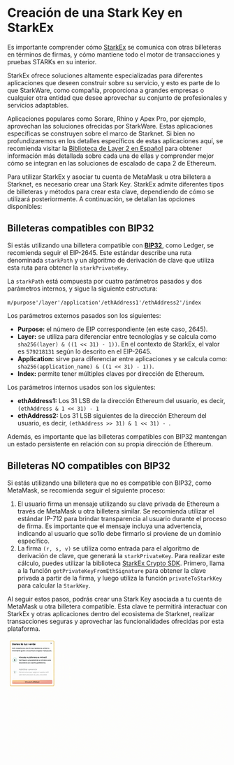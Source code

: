 # Creación de una Stark Key en StarkEx
Es importante comprender cómo [StarkEx](https://mirror.xyz/dashboard/edit/KJVQJ6X6wvbf6ps1oy96zpE3TztWyhSIDZd2IHu5NuI) se comunica con otras billeteras en términos de firmas, y cómo mantiene todo el motor de transacciones y pruebas STARKs en su interior.

StarkEx ofrece soluciones altamente especializadas para diferentes aplicaciones que deseen construir sobre su servicio, y esto es parte de lo que StarkWare, como compañía, proporciona a grandes empresas o cualquier otra entidad que desee aprovechar su conjunto de profesionales y servicios adaptables.

Aplicaciones populares como Sorare, Rhino y Apex Pro, por ejemplo, aprovechan las soluciones ofrecidas por StarkWare. Estas aplicaciones específicas se construyen sobre el marco de Starknet. Si bien no profundizaremos en los detalles específicos de estas aplicaciones aquí, se recomienda visitar la [Biblioteca de Layer 2 en Español](https://layer2es.notion.site/39d63a8af9ca4524a7237b1f2456e745) para obtener información más detallada sobre cada una de ellas y comprender mejor cómo se integran en las soluciones de escalado de capa 2 de Ethereum.

Para utilizar StarkEx y asociar tu cuenta de MetaMask u otra billetera a Starknet, es necesario crear una Stark Key. StarkEx admite diferentes tipos de billeteras y métodos para crear esta clave, dependiendo de cómo se utilizará posteriormente. A continuación, se detallan las opciones disponibles:

## Billeteras compatibles con BIP32
Si estás utilizando una billetera compatible con [**BIP32**](https://github.com/bitcoin/bips/blob/master/bip-0032.mediawiki), como Ledger, se recomienda seguir el EIP-2645. Este estándar describe una ruta denominada `starkPath` y un algoritmo de derivación de clave que utiliza esta ruta para obtener la `starkPrivateKey`.

La `starkPath` está compuesta por cuatro parámetros pasados y dos parámetros internos, y sigue la siguiente estructura:

`m/purpose'/layer'/application'/ethAddress1'/ethAddress2'/index`

Los parámetros externos pasados son los siguientes:

* **Purpose:** el número de EIP correspondiente (en este caso, 2645).
* **Layer:** se utiliza para diferenciar entre tecnologías y se calcula como `sha256(layer) & ((1 << 31) - 1))`. En el contexto de StarkEx, el valor es `579218131` según lo descrito en el EIP-2645.
* **Application:** sirve para diferenciar entre aplicaciones y se calcula como: `sha256(application_name) & ((1 << 31) - 1))`.
* **Index:** permite tener múltiples claves por dirección de Ethereum.

Los parámetros internos usados son los siguientes:

* **ethAddress1:** Los 31 LSB de la dirección Ethereum del usuario, es decir, `(ethAddress & 1 << 31) - 1`
* **ethAddress2:** Los 31 LSB siguientes de la dirección Ethereum del usuario, es decir, `(ethAddress >> 31) & 1 << 31) - `.

Además, es importante que las billeteras compatibles con BIP32 mantengan un estado persistente en relación con su propia dirección de Ethereum.

## Billeteras NO compatibles con BIP32

Si estás utilizando una billetera que no es compatible con BIP32, como MetaMask, se recomienda seguir el siguiente proceso:

1. El usuario firma un mensaje utilizando su clave privada de Ethereum a través de MetaMask u otra billetera similar. Se recomienda utilizar el estándar  IP-712 para brindar transparencia al usuario durante el proceso de firma. Es importante que el mensaje incluya una advertencia, indicando al usuario que so1lo debe firmarlo si proviene de un dominio específico.
2. La firma `(r, s, v)` se utiliza como entrada para el algoritmo de derivación de clave, que generará la `starkPrivateKey`. Para realizar este cálculo, puedes utilizar la biblioteca [StarkEx Crypto SDK](https://www.npmjs.com/package/@starkware-industries/starkware-crypto-utils). Primero, llama a la función `getPrivateKeyFromEthSignature` para obtener la clave privada a partir de la firma, y luego utiliza la función `privateToStarkKey` para calcular la `StarkKey`.

Al seguir estos pasos, podrás crear una Stark Key asociada a tu cuenta de MetaMask u otra billetera compatible. Esta clave te permitirá interactuar con StarkEx y otras aplicaciones dentro del ecosistema de Starknet, realizar transacciones seguras y aprovechar las funcionalidades ofrecidas por esta plataforma.

![graph](./assets/Stark_Key.gif)
<div align="center">
<em></em>
</div>